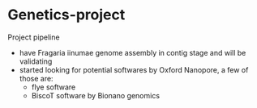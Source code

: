 # Genetics-project
Project pipeline
- have Fragaria iinumae genome assembly in contig stage and will be validating
- started looking for potential softwares by Oxford Nanopore, a few of those are: 
    - flye software 
    - BiscoT software by Bionano genomics
